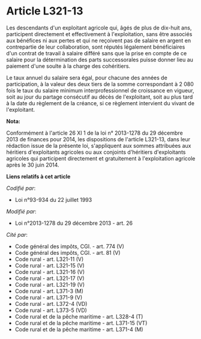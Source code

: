 # Article L321-13

Les descendants d'un exploitant agricole qui, âgés de plus de dix-huit ans, participent directement et effectivement à
l'exploitation, sans être associés aux bénéfices ni aux pertes et qui ne reçoivent pas de salaire en argent en contrepartie
de leur collaboration, sont réputés légalement bénéficiaires d'un contrat de travail à salaire différé sans que la prise en
compte de ce salaire pour la détermination des parts successorales puisse donner lieu au paiement d'une soulte à la charge
des cohéritiers.

Le taux annuel du salaire sera égal, pour chacune des années de participation, à la valeur des deux tiers de la somme
correspondant à 2 080 fois le taux du salaire minimum interprofessionnel de croissance en vigueur, soit au jour du partage
consécutif au décès de l'exploitant, soit au plus tard à la date du règlement de la créance, si ce règlement intervient du
vivant de l'exploitant.

**Nota:**

Conformément à l'article 26 XI 1 de la loi n° 2013-1278 du 29 décembre 2013 de finances pour 2014, les dispositions de
l'article L321-13, dans leur rédaction issue de la présente loi, s'appliquent aux sommes attribuées aux héritiers
d'exploitants agricoles ou aux conjoints d'héritiers d'exploitants agricoles qui participent directement et gratuitement à
l'exploitation agricole après le 30 juin 2014.

**Liens relatifs à cet article**

_Codifié par_:

  - Loi n°93-934 du 22 juillet 1993

_Modifié par_:

  - Loi n°2013-1278 du 29 décembre 2013 - art. 26

_Cité par_:

  - Code général des impôts, CGI. - art. 774 (V)
  - Code général des impôts, CGI. - art. 81 (V)
  - Code rural - art. L321-11 (V)
  - Code rural - art. L321-15 (V)
  - Code rural - art. L321-16 (V)
  - Code rural - art. L321-17 (V)
  - Code rural - art. L321-19 (V)
  - Code rural - art. L371-3 (M)
  - Code rural - art. L371-9 (V)
  - Code rural - art. L372-4 (VD)
  - Code rural - art. L373-5 (VD)
  - Code rural et de la pêche maritime - art. L328-4 (T)
  - Code rural et de la pêche maritime - art. L371-15 (VT)
  - Code rural et de la pêche maritime - art. L371-4 (M)
